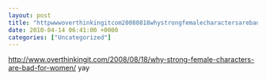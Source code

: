 ```yaml
---
layout: post
title: "httpwwwoverthinkingitcom20080818whystrongfemalecharactersarebadforwomen yay"
date: 2010-04-14 06:41:00 +0000
categories: ["Uncategorized"]
---
```


http://www.overthinkingit.com/2008/08/18/why-strong-female-characters-are-bad-for-women/ yay